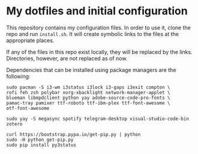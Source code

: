 # My dotfiles and initial configuration

This repository contains my configuration files. In order to use it, clone the repo and run `install.sh`. It will create symbolic links to the files at the appropriate places.

If any of the files in this repo exist locally, they will be replaced by the links. Directories, however, are not replaced as of now.

Dependencies that can be installed using package managers are the following:

    sudo pacman -S i3-wm i3status i3lock i3-gaps i3exit compton \
    rofi feh zsh polybar xorg-xbacklight network-manager-applet \
    blueman libmpdclient python yay adobe-source-code-pro-fonts \
    pamac-tray pamixer ttf-roboto ttf-ibm-plex ttf-font-awesome \
    otf-font-awesome 
    
    sudo yay -S megasync spotify telegram-desktop visual-studio-code-bin zotero

    curl https://bootstrap.pypa.io/get-pip.py | python
    sudo -H python get-pip.py
    sudo pip install py3status